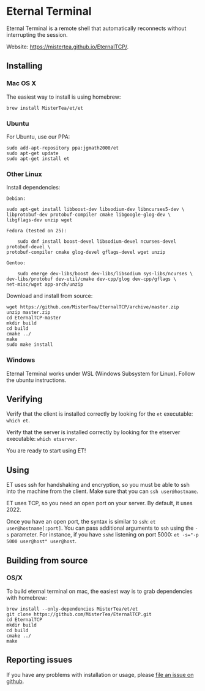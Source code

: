 # Eternal Terminal

Eternal Terminal is a remote shell that automatically reconnects without interrupting the session.

Website: <https://mistertea.github.io/EternalTCP/>.

## Installing

### Mac OS X

The easiest way to install is using homebrew:

	brew install MisterTea/et/et

### Ubuntu

For Ubuntu, use our PPA:

	sudo add-apt-repository ppa:jgmath2000/et
	sudo apt-get update
	sudo apt-get install et

### Other Linux

Install dependencies:

    Debian:

	sudo apt-get install libboost-dev libsodium-dev libncurses5-dev \
	libprotobuf-dev protobuf-compiler cmake libgoogle-glog-dev \
	libgflags-dev unzip wget
	
    Fedora (tested on 25):

        sudo dnf install boost-devel libsodium-devel ncurses-devel protobuf-devel \
	protobuf-compiler cmake glog-devel gflags-devel wget unzip

    Gentoo:

        sudo emerge dev-libs/boost dev-libs/libsodium sys-libs/ncurses \
	dev-libs/protobuf dev-util/cmake dev-cpp/glog dev-cpp/gflags \
	net-misc/wget app-arch/unzip

Download and install from source:

	wget https://github.com/MisterTea/EternalTCP/archive/master.zip
	unzip master.zip
	cd EternalTCP-master
	mkdir build
	cd build
	cmake ../
	make
	sudo make install

### Windows

Eternal Terminal works under WSL (Windows Subsystem for Linux).  Follow the ubuntu instructions.

## Verifying

Verify that the client is installed correctly by looking for the `et` executable: `which et`.

Verify that the server is installed correctly by looking for the etserver executable: `which etserver`.

You are ready to start using ET!

## Using

ET uses ssh for handshaking and encryption, so you must be able to ssh into the machine from the client. Make sure that you can `ssh user@hostname`.

ET uses TCP, so you need an open port on your server. By default, it uses 2022.

Once you have an open port, the syntax is similar to `ssh`: `et user@hostname[:port]`. You can pass additional arguments to `ssh` using the `-s` parameter. For instance, if you have `sshd` listening on port 5000: `et -s="-p 5000 user@host" user@host`.

## Building from source

### OS/X

To build eternal terminal on mac, the easiest way is to grab dependencies with homebrew:

```
brew install --only-dependencies MisterTea/et/et
git clone https://github.com/MisterTea/EternalTCP.git
cd EternalTCP
mkdir build
cd build
cmake ../
make
```

## Reporting issues

If you have any problems with installation or usage, please [file an issue on github](https://github.com/MisterTea/EternalTCP/issues).
